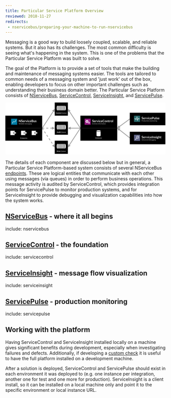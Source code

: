 ```yaml
---
title: Particular Service Platform Overview
reviewed: 2018-11-27
redirects:
 - nservicebus/preparing-your-machine-to-run-nservicebus
---
```


Messaging is a good way to build loosely coupled, scalable, and reliable systems. But it also has its challenges. The most common difficulty is seeing what's happening in the system. This is one of the problems that the Particular Service Platform was built to solve.

The goal of the Platform is to provide a set of tools that make the building and maintenance of messaging systems easier. The tools are tailored to common needs of a messaging system and 'just work' out of the box, enabling developers to focus on other important challenges such as understanding their business domain better. The Particular Service Platform consists of [NServiceBus](/nservicebus), [ServiceControl](/servicecontrol), [ServiceInsight](/serviceinsight), and [ServicePulse](/servicepulse).

![Particular Service Platform architecture](architecture-overview.svg)

The details of each component are discussed below but in general, a Particular Service Platform-based system consists of several NServiceBus [endpoints](/nservicebus/endpoints/). These are logical entities that communicate with each other using messages (via queues) in order to perform business operations. This message activity is audited by ServiceControl, which provides integration points for ServicePulse to monitor production systems, and for ServiceInsight to provide debugging and visualization capabilities into how the system works.


## [NServiceBus](/nservicebus) - where it all begins

include: nservicebus


## [ServiceControl](/servicecontrol) - the foundation

include: servicecontrol


## [ServiceInsight](/serviceinsight) - message flow visualization

include: serviceinsight


## [ServicePulse](/servicepulse) - production monitoring

include: servicepulse


## Working with the platform

Having ServiceControl and ServiceInsight installed locally on a machine gives significant benefits during development, especially when investigating failures and defects. Additionally, if developing a [custom check](/monitoring/custom-checks/) it is useful to have the full platform installed on a development machine.

After a solution is deployed, ServiceControl and ServicePulse should exist in each environment it was deployed to (e.g. one instance per integration, another one for test and one more for production). ServiceInsight is a client install, so it can be installed on a local machine only and point it to the specific environment or local instance URL.
